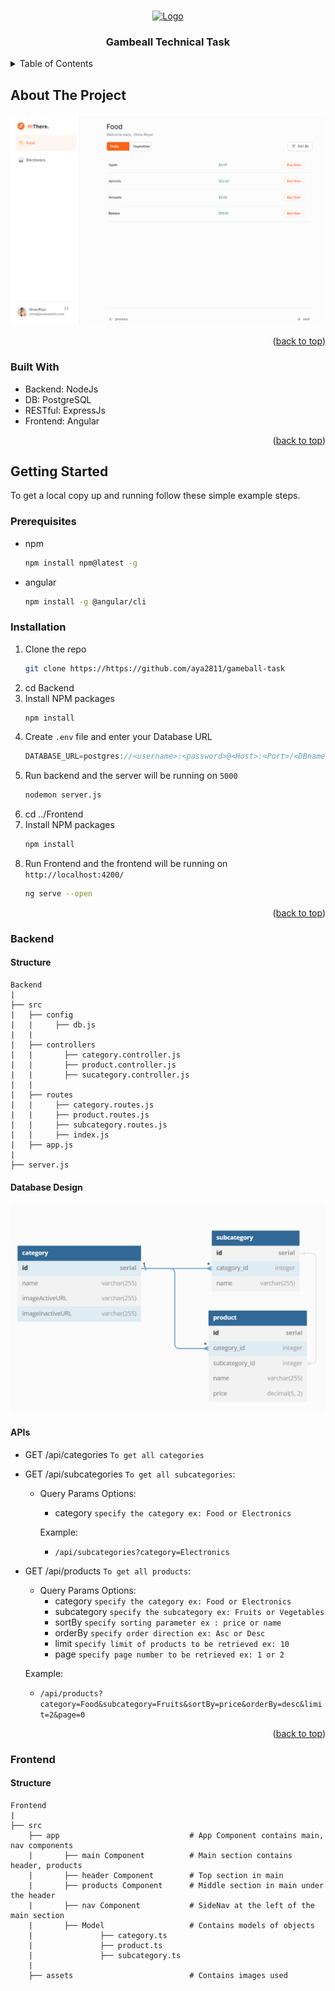 <a name="readme-top"></a>

<br />
<div align="center">
  <a href="https://https://github.com/aya2811/gameball-task">
    <img src="https://blog.gameball.co/wp-content/uploads/2020/05/Gameball-logo-and-text.png" alt="Logo" width="1000" height="300">
  </a>

<h3 align="center">Gambeall Technical Task</h3>

 
</div>



<!-- TABLE OF CONTENTS -->
<details>
  <summary>Table of Contents</summary>
  <ol>
    <li>
      <a href="#getting-started">Getting Started</a>
      <ul>
        <li><a href="#prerequisites">Prerequisites</a></li>
        <li><a href="#installation">Installation</a></li>
        <li><a href="#Backend">Backend</a></li>
        <li><a href="#Frontend">Frontend</a></li>
      </ul>
    </li>
  </ol>
</details>



## About The Project

<img src="/images/screenshot.PNG">


<p align="right">(<a href="#readme-top">back to top</a>)</p>



### Built With

* Backend: NodeJs
* DB: PostgreSQL
* RESTful: ExpressJs
* Frontend: Angular



<p align="right">(<a href="#readme-top">back to top</a>)</p>



## Getting Started

To get a local copy up and running follow these simple example steps.

### Prerequisites

* npm
  ```sh
  npm install npm@latest -g
  ```
* angular
  ```sh
  npm install -g @angular/cli
  ```

### Installation

1. Clone the repo
   ```sh
   git clone https://https://github.com/aya2811/gameball-task
   ```
2. cd Backend
2. Install NPM packages
   ```sh
   npm install
   ```
4. Create `.env` file and enter your Database URL
   ```js
   DATABASE_URL=postgres://<username>:<password>@<Host>:<Port>/<DBname>
   ```
5. Run backend and the server will be running on `5000`
   ```sh
   nodemon server.js
   ```
6. cd ../Frontend 
7. Install NPM packages
   ```sh
   npm install
   ```
8. Run Frontend and the frontend will be running on `http://localhost:4200/`
   ```sh
   ng serve --open
   ```
<p align="right">(<a href="#readme-top">back to top</a>)</p>

### Backend

#### Structure

```
Backend
|
├── src 
|   ├── config 
|   |     ├── db.js
|   |
|   ├── controllers       
|   |       ├── category.controller.js
|   |       ├── product.controller.js
|   |       ├── sucategory.controller.js
|   |
|   ├── routes
|   |     ├── category.routes.js
|   |     ├── product.routes.js
|   |     ├── subcategory.routes.js
|   |     ├── index.js
|   ├── app.js
|       
├── server.js
```

#### Database Design

<img src="/images/DB_Schema.PNG">


#### APIs

* GET /api/categories `To get all categories`

* GET /api/subcategories `To get all subcategories`:
    * Query Params Options:
        * category      `specify the category ex: Food or Electronics`

        Example:
        * `/api/subcategories?category=Electronics`

* GET /api/products `To get all products`: 
    * Query Params Options:
      * category      `specify the category ex: Food or Electronics`
      * subcategory   `specify the subcategory ex: Fruits or Vegetables`
      * sortBy        `specify sorting parameter ex : price or name`
      * orderBy       `specify order direction ex: Asc or Desc`
      * limit         `specify limit of products to be retrieved ex: 10 `
      * page          `specify page number to be retrieved ex: 1 or 2` 

    Example:
    * `/api/products?category=Food&subcategory=Fruits&sortBy=price&orderBy=desc&limit=2&page=0`
  

<p align="right">(<a href="#readme-top">back to top</a>)</p>

### Frontend


#### Structure
```
Frontend
|
├── src 
    ├── app                             # App Component contains main, nav components
    |       ├── main Component          # Main section contains header, products
    |       ├── header Component        # Top section in main
    |       ├── products Component      # Middle section in main under the header
    |       ├── nav Component           # SideNav at the left of the main section
    |       ├── Model                   # Contains models of objects
    |               ├── category.ts
    |               ├── product.ts
    |               ├── subcategory.ts
    |        
    ├── assets                          # Contains images used
```




[product-screenshot]: /images/screenshot.png
[DB_schema]: /images/DB_Schema.png

